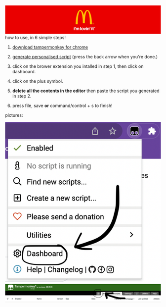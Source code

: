 ![](brandbanner-mcd-1100x200.png)
how to use, in 6 simple steps!

1. [download tampermonkey for chrome](https://chrome.google.com/webstore/detail/tampermonkey/dhdgffkkebhmkfjojejmpbldmpobfkfo)

2. [generate personalised script](https://emilia-tennant.github.io/generate.html) (press the back arrow when you're done.)

3. click on the brower extension you intalled in step 1, then click on dashboard.

4. click on the plus symbol.

5. **delete all the contents in the editor** then paste the script you generated in step 2.

6. press file, save **or** command/control + s to finish!

pictures:

![](dashboard.png)
![](plus.png)
